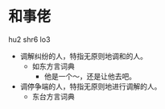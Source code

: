 



# 和事佬
hu2 shr6 lo3
+ 调解纠纷的人，特指无原则地调和的人。
  * 如东方言词典
    - 他是一个～，还是让他去吧。
+ 调停争端的人，特指无原则地进行调解的人。
  * 东台方言词典

